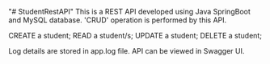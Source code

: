 "# StudentRestAPI" 
This is a REST API developed using Java SpringBoot and MySQL database.
'CRUD' operation is performed by this API.

CREATE a student;
READ a student/s;
UPDATE a student;
DELETE a student;

Log details are stored in app.log file.
API can be viewed in Swagger UI.
